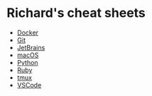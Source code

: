 # Richard's cheat sheets

* [Docker][docker]
* [Git][git]
* [JetBrains][jetbrains]
* [macOS][macos]
* [Python][python]
* [Ruby][ruby]
* [tmux][tmux]
* [VSCode][vscode]

[docker]: docker.md
[git]: git.md
[jetbrains]: jetbrains.md
[macos]: macos.md
[python]: python.md
[ruby]: ruby.md
[tmux]: tmux.md
[vscode]: vscode.md
